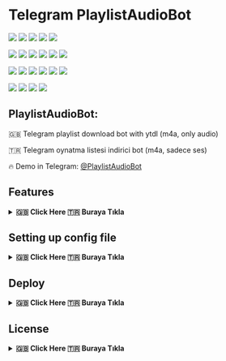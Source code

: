 # Telegram PlaylistAudioBot

[![](https://img.shields.io/github/license/huzunluartemis/PlaylistAudioBot.svg?style=flat)](#)
[![](https://img.shields.io/github/issues-raw/huzunluartemis/PlaylistAudioBot.svg?style=flat)](#)
[![](https://img.shields.io/github/issues-closed-raw/huzunluartemis/PlaylistAudioBot.svg?style=flat)](#)
[![](https://img.shields.io/github/issues-pr-raw/huzunluartemis/PlaylistAudioBot.svg?style=flat)](#)
[![](https://img.shields.io/github/issues-pr-closed-raw/huzunluartemis/PlaylistAudioBot.svg?style=flat)](#)

[![](https://img.shields.io/github/languages/count/huzunluartemis/PlaylistAudioBot?style=flat)](#)
[![](https://img.shields.io/github/languages/top/huzunluartemis/PlaylistAudioBot?style=flat)](#)
[![](https://img.shields.io/github/last-commit/huzunluartemis/PlaylistAudioBot?style=flat)](#)
[![](https://img.shields.io/github/repo-size/huzunluartemis/PlaylistAudioBot.svg?style=flat)](#)
[![](https://img.shields.io/github/forks/huzunluartemis/PlaylistAudioBot?style=flat&logo=github)](#)
[![](https://img.shields.io/github/stars/huzunluartemis/PlaylistAudioBot?style=flat&logo=github)](#)

[![](https://img.shields.io/github/contributors-anon/HuzunluArtemis/PlaylistAudioBot?style=flat)](#)
[![](https://img.shields.io/github/watchers/huzunluartemis/PlaylistAudioBot?style=flat)](#)
[![](https://visitor-badge.laobi.icu/badge?page_id=huzunluartemis.PlaylistAudioBot)](#)
[![](https://img.shields.io/codacy/grade/ac102a243331444fa6e607f33de10066?style=flat)](#)
[![](https://img.shields.io/codefactor/grade/github/huzunluartemis/PlaylistAudioBot?style=flat)](#)
[![](https://img.shields.io/snyk/vulnerabilities/github/huzunluartemis/PlaylistAudioBot?style=flat)](#)

[![](https://img.shields.io/github/followers/huzunluartemis?logo=github&style=flat)](#)
[![](https://img.shields.io/endpoint?style=flat&url=https%3A%2F%2Frunkit.io%2Fdamiankrawczyk%2Ftelegram-badge%2Fbranches%2Fmaster%3Furl%3Dhttps%3A%2F%2Ft.me/HuzunluArtemis)](https://t.me/HuzunluArtemis)
[![](https://img.shields.io/twitter/follow/huzunluartemis?color=blue&style=flat&logo=twitter)](https://twitter.com/HuzunluArtemis)
[![](https://img.shields.io/badge/website-online-blue?style=flat&logo=appveyor&style=flat&logo=twitter)](https://huzunluartemis.github.io/)

## PlaylistAudioBot:

🇬🇧 Telegram playlist download bot with ytdl (m4a, only audio)

🇹🇷 Telegram oynatma listesi indirici bot (m4a, sadece ses)

🔥 Demo in Telegram: [@PlaylistAudioBot](https://t.me/PlaylistAudioBot)

## Features
<details>
  <summary><b>🇬🇧 Click Here 🇹🇷 Buraya Tıkla</b></summary><br>

- Youtube-DL downloading status
- Fully customizable progressbar
- Auto update ytdl with every request
- Only one process in same time (for stabilization)
- Embed thumbnail, metadata's to file
- Custom ytdl format selector (dont change if you dont know)
- Custom thumbnail (replace src/file.jpg with yours)
- Force Subscribe
- Video limit (give 0 for unlimited, default 0)
- Size limit (give 0 for unlimited, default 0)
- Logger
- Shell
- Pinger
</details>

## Setting up config file
<details>
    <summary><b>🇬🇧 Click Here 🇹🇷 Buraya Tıkla</b></summary><br>
    <b>Required Variables:</b><br><br>
    
- `BOT_TOKEN`: Telegram Bot Token. Example: `3asd2a2sd32:As56das65d2as:ASd2a6s3d26as`
- `APP_ID`: Telegram App ID. Example: `32523453`
- `API_HASH`: Telegram Api Hash. Example: `asdasdas6d265asd26asd6as1das`
- `AUTH_IDS`: Auth only some groups or users. If you want public, leave it empty or give `0`. Example: `-100656 56191 -10056561`
- `BOT_USERNAME`: Your bot's username. without @. Example: `PlaylistAudioBot`

<b>Not Required Variables:</b>

- `OWNER_ID`: Bot's owner id. Send `/id` to `t.me/MissRose_bot` in private to get your id. Required for shell and say hello in every restart to you. If you don't want, leave it empty.
- `FORCE_SUBSCRIBE_CHANNEL`: Force subscribe channel or group. Example: `-1001327202752` or `@HuzunluArtemis`. To disable leave it empty. Do not forget to make admin your bot in forcesub channel or group.
- `CHANNEL_OR_CONTACT`: Your bot's channel or contact username. Example: `HuzunluArtemis`
- `JOIN_CHANNEL_STR`: Join channel warning string. See `config.py`.
- `YOU_ARE_BANNED_STR`: Banned user string. See `config.py`.
- `JOIN_BUTTON_STR`: Join button string. See `config.py`.
- `VIDEO_LIMIT`: Max video limit. Example: `3`, `62`, `52` (give 0 for unlimited, default 0)
- `VIDEO_LIMIT`: Max playlist size limit in bytes. (give 0 for unlimited, default 0)
- `UPDATE_YTDL_EVERY_DOWNLOAD`: Give `True` if you want to update ytdl in every download command. Default `True`
- `SLEEP_BETWEEN_SEND_FILES`: For floodwait. Leave blank if you dont know.
- `YTDL_DOWNLOAD_FORMAT`: Ytdl format selector. Leave blank if you dont know.
</details>

## Deploy
<details>
  <summary><b>🇬🇧 Click Here 🇹🇷 Buraya Tıkla</b></summary><br>

<b>Deploy to Heroku:</b>

- [Open me in new tab](https://heroku.com/deploy?template=https://github.com/HuzunluArtemis/PlaylistAudioBot)
- Fill required variables
- Fill app name (or dismiss)
- Make you sure building with Dockerfile (as container. not heroku-18 or heroku-20)

<b>Deploy to Local:</b>

- install [python](https://www.python.org/downloads/) and [ffmpeg](https://www.ffmpeg.org/download.html) to your machine
- `git clone https://github.com/HuzunluArtemis/PlaylistAudioBot`
- `cd PlaylistAudioBot`
- `pip install -r requirements.txt`
- `python bot.py`

<b>Deploy to Vps:</b>

- `git clone https://github.com/HuzunluArtemis/PlaylistAudioBot`
- `cd PlaylistAudioBot`
- For Debian based distros `sudo apt install python3 && sudo snap install docker`
- For Arch and it's derivatives: `sudo pacman -S docker python`

</details>

## License
<details>
    <summary><b>🇬🇧 Click Here 🇹🇷 Buraya Tıkla</b></summary>
  <br>
  <a href="https://www.gnu.org/licenses/gpl-3.0.en.html">
  <img src="https://www.gnu.org/graphics/gplv3-127x51.png" alt="GNU GPLv3 Image">
</a>
<br>
<br>
PlaylistAudioBot is Free Software: You can use, study share and improve it at your
will. Specifically you can redistribute and/or modify it under the terms of the 
  <a href="https://www.gnu.org/licenses/gpl.html">GNU General Public License</a> 
  as published by the Free Software Foundation, either version 3 of the License, 
  or (at your option) any later version.
</details>
